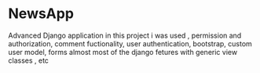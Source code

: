 # NewsApp
Advanced Django application in this project i was used ,
permission and authorization,
comment fuctionality,
user authentication,
bootstrap,
custom user model,
forms almost most of the django fetures with generic view classes , etc
